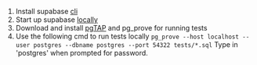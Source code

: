 1. Install supabase [cli](https://supabase.com/docs/guides/cli)
2. Start up supabase [locally](https://supabase.com/docs/guides/cli/local-development)
3. Download and install [pgTAP](https://medium.com/engineering-on-the-incline/unit-testing-postgres-with-pgtap-af09ec42795) and pg_prove for running tests
4. Use the following cmd to run tests locally
`pg_prove --host localhost --user postgres --dbname postgres --port 54322 tests/*.sql`
Type in 'postgres' when prompted for password.
